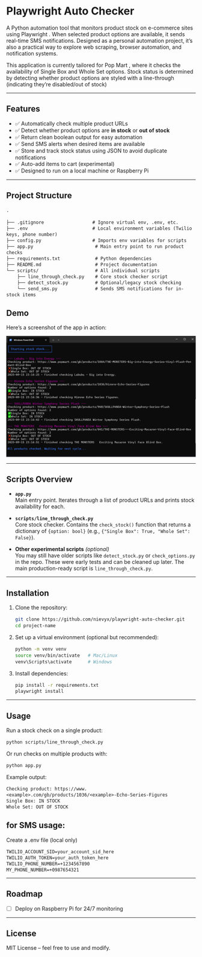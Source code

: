 # Playwright Auto Checker

A Python automation tool that monitors product stock on e-commerce sites using Playwright
. When selected product options are available, it sends real-time SMS notifications. Designed as a personal automation project, it’s also a practical way to explore web scraping, browser automation, and notification systems.


This application is currently tailored for Pop Mart
, where it checks the availability of Single Box and Whole Set options. Stock status is determined by detecting whether product options are styled with a line-through (indicating they’re disabled/out of stock) 

---

## Features  

- ✅ Automatically check multiple product URLs  
- ✅ Detect whether product options are **in stock** or **out of stock**  
- ✅ Return clean boolean output for easy automation  
- ✅ Send SMS alerts when desired items are available  
- ✅ Store and track stock status using JSON to avoid duplicate notifications  
- ✅ Auto-add items to cart (experimental)  
- ✅ Designed to run on a local machine or Raspberry Pi


---

## Project Structure  

```
.

├── .gitignore                  # Ignore virtual env, .env, etc.
├── .env                        # Local environment variables (Twilio keys, phone number)
├── config.py                   # Imports env variables for scripts
├── app.py                       # Main entry point to run product checks
├── requirements.txt             # Python dependencies
├── README.md                    # Project documentation
└── scripts/                     # All individual scripts
    ├── line_through_check.py    # Core stock checker script
    ├── detect_stock.py          # Optional/legacy stock checking
    └── send_sms.py              # Sends SMS notifications for in-stock items

```

## Demo

Here’s a screenshot of the app in action:

![Screenshot of app](assets/Screenshot.PNG)


---

## Scripts Overview  

- **`app.py`**  
  Main entry point. Iterates through a list of product URLs and prints stock availability for each.  

- **`scripts/line_through_check.py`**  
  Core stock checker. Contains the `check_stock()` function that returns a dictionary of `{option: bool}` (e.g., `{"Single Box": True, "Whole Set": False}`).  

- **Other experimental scripts** *(optional)*  
  You may still have older scripts like `detect_stock.py` or `check_options.py` in the repo. These were early tests and can be cleaned up later. The main production-ready script is `line_through_check.py`.  

---

## Installation  

1. Clone the repository:  
   ```bash
   git clone https://github.com/nievyx/playwright-auto-checker.git
   cd project-name
   ```

2. Set up a virtual environment (optional but recommended):  
   ```bash
   python -m venv venv
   source venv/bin/activate   # Mac/Linux
   venv\Scripts\activate      # Windows
   ```

3. Install dependencies:  
   ```bash
   pip install -r requirements.txt
   playwright install
   ```

---

## Usage  

Run a stock check on a single product:  
```bash
python scripts/line_through_check.py
```

Or run checks on multiple products with:  
```bash
python app.py
```

Example output:  
```
Checking product: https://www.<example>.com/gb/products/1036/<example>-Echo-Series-Figures
Single Box: IN STOCK
Whole Set: OUT OF STOCK
```
## for SMS usage:
Create a .env file (local only)
```
TWILIO_ACCOUNT_SID=your_account_sid_here
TWILIO_AUTH_TOKEN=your_auth_token_here
TWILIO_PHONE_NUMBER=+1234567890
MY_PHONE_NUMBER=+0987654321
```
---

## Roadmap  

- [ ] Deploy on Raspberry Pi for 24/7 monitoring  

---

## License  

MIT License – feel free to use and modify.  
